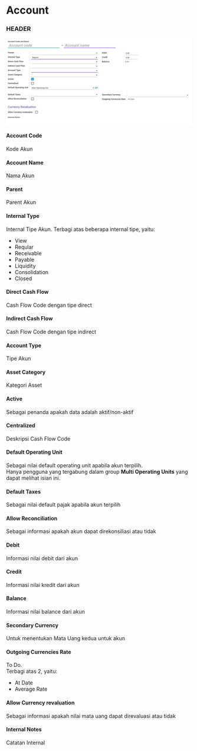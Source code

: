 # Account

### <a name="bagian-header">HEADER</a>

![](../img/account/form.png)

#### <a name="field-code">Account Code</a>

Kode Akun

#### <a name="field-name">Account Name</a>

Nama Akun

#### <a name="field-parent-id">Parent</a>

Parent Akun

#### <a name="field-type">Internal Type</a>

Internal Tipe Akun. Terbagi atas beberapa internal tipe, yaitu:<br />
* View
* Reqular
* Receivable
* Payable
* Liquidity
* Consolidation
* Closed

#### <a name="field-direct-cashflow-id">Direct Cash Flow</a>

Cash Flow Code dengan tipe direct

#### <a name="field-indirect-cashflow-id">Indirect Cash Flow</a>

Cash Flow Code dengan tipe indirect

#### <a name="field-account-type">Account Type</a>

Tipe Akun

#### <a name="field-asset-category-id">Asset Category</a>

Kategori Asset

#### <a name="field-active">Active</a>

Sebagai penanda apakah data adalah aktif/non-aktif

#### <a name="field-centralized">Centralized</a>

Deskripsi Cash Flow Code

#### <a name="field-operating-unit-id">Default Operating Unit</a>

Sebagai nilai default operating unit apabila akun terpilih.<br/>
Hanya pengguna yang tergabung dalam group **Multi Operating Units** yang dapat melihat isian ini.

#### <a name="field-tax-ids">Default Taxes</a>

Sebagai nilai default pajak apabila akun terpilih

#### <a name="field-reconcile">Allow Reconciliation</a>

Sebagai informasi apakah akun dapat direkonsiliasi atau tidak

#### <a name="field-debit">Debit</a>

Informasi nilai debit dari akun

#### <a name="field-credit">Credit</a>

Informasi nilai kredit dari akun

#### <a name="field-balance">Balance</a>

Informasi nilai balance dari akun

#### <a name="field-currency-id">Secondary Currency</a>

Untuk menentukan Mata Uang kedua untuk akun

#### <a name="field-currency-mode">Outgoing Currencies Rate</a>

To Do. <br />
Terbagi atas 2, yaitu:<br />
* At Date
* Average Rate

#### <a name="field-currency-revaluation">Allow Currency revaluation</a>

Sebagai informasi apakah nilai mata uang dapat direvaluasi atau tidak

#### <a name="field-note">Internal Notes</a>

Catatan Internal
